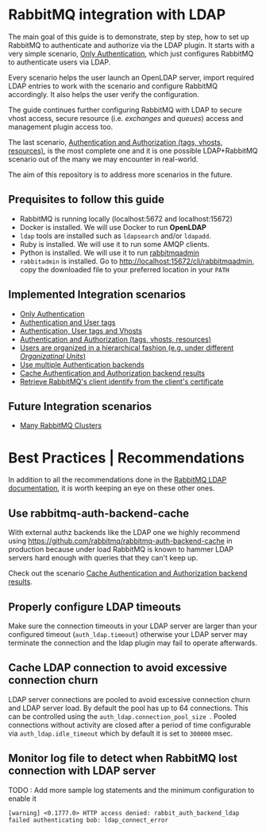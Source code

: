 # RabbitMQ integration with LDAP

The main goal of this guide is to demonstrate, step by step, how to set up RabbitMQ to authenticate and authorize via the LDAP plugin. It starts with a very simple scenario, [Only Authentication](only-authentication/README.md), which just configures RabbitMQ to authenticate users via LDAP.

Every scenario helps the user launch an OpenLDAP server, import required LDAP entries to work with the scenario and configure RabbitMQ accordingly. It also helps the user verify the configuration.  

The guide continues further configuring RabbitMQ with LDAP to secure vhost access, secure resource (i.e. *exchanges* and *queues*) access and management plugin access too.

The last scenario, [Authentication and Authorization (tags, vhosts, resources)](auth-and-authz/README.md), is the most complete one and it is one possible LDAP+RabbitMQ scenario out of the many we may encounter in real-world.

The aim of this repository is to address more scenarios in the future.

## Prequisites to follow this guide

- RabbitMQ is running locally (localhost:5672 and localhost:15672)
- Docker is installed. We will use Docker to run **OpenLDAP**
- `ldap` tools are installed such as `ldapsearch` and/or `ldapadd`.
- Ruby is installed. We will use it to run some AMQP clients.
- Python is installed. We will use it to run [rabbitmqadmin](https://www.rabbitmq.com/management-cli.html)
- `rabbitadmin` is installed.  Go to [http://localhost:15672/cli/rabbitmqadmin](http://localhost:15672/cli/rabbitmqadmin]), copy the downloaded file to your preferred location in your `PATH`

## Implemented Integration scenarios

- [Only Authentication](only-authentication/README.md)
- [Authentication and User tags](authentication-and-tags/README.md)
- [Authentication, User tags and Vhosts](auth-tags-vhost/README.md)
- [Authentication and Authorization (tags, vhosts, resources)](auth-and-authz/README.md)
- [Users are organized in a hierarchical fashion (e.g. under different *Organizatinal Units*)](hierarchical-user-organization/README.md)
- [Use multiple Authentication backends](multiple-auth-backends/README.md)
- [Cache Authentication and Authorization backend results](cache-auth-results/README.md)
- [Retrieve RabbitMQ's client identify from the client's certificate](tls-identity/README.md)

## Future Integration scenarios

- [Many RabbitMQ Clusters](many-rabbitmq-clusters/README.md)

# Best Practices | Recommendations

In addition to all the recommendations done in the [RabbitMQ LDAP documentation](https://www.rabbitmq.com/ldap.html), it is worth keeping an eye on these other ones.

## Use rabbitmq-auth-backend-cache

With external authz backends like the LDAP one we highly recommend using https://github.com/rabbitmq/rabbitmq-auth-backend-cache in production because under load RabbitMQ is known to hammer LDAP servers hard enough with queries that they can't keep up.

Check out the scenario [Cache Authentication and Authorization backend results](cache-auth-results/README.md).

## Properly configure LDAP timeouts

Make sure the connection timeouts in your LDAP server are larger than your configured timeout (`auth_ldap.timeout`) otherwise your LDAP server may terminate the connection and the ldap plugin may fail to operate afterwards.

## Cache LDAP connection to avoid excessive connection churn

LDAP server connections are pooled to avoid excessive connection churn and LDAP server load. By default the pool has up to 64 connections. This can be controlled using the `auth_ldap.connection_pool_size `. Pooled connections without activity are closed after a period of time configurable via `auth_ldap.idle_timeout` which by default it is set to `300000` msec.

## Monitor log file to detect when RabbitMQ lost connection with LDAP server

TODO : Add more sample log statements and the minimum configuration to enable it

```
[warning] <0.1777.0> HTTP access denied: rabbit_auth_backend_ldap failed authenticating bob: ldap_connect_error
```
